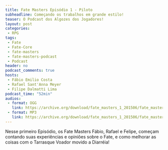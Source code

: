 ```yaml
---
title: Fate Masters Episódio 1 - Piloto
subheadline: Começando os trabalhos em grande estilo!
teaser: O Podcast dos Algozes dos Jogadores!
layout: post
categories:
 - RPG
tags:
 - Fate
 - Fate-Core
 - fate-masters
 - fate-masters-podcast
 - Podcast
header: no
podcast_comments: true 
hosts:
 - Fábio Emilio Costa
 - Rafael Sant'Anna Meyer
 - Filipe Dalmatti Lima
podcast_time: "52min"
audios:
 - format: OGG
   link: https://archive.org/download/fate_masters_1_201506/fate_masters_1.ogg
 - format: MP3
   link: https://archive.org/download/fate_masters_1_201506/fate_masters_1.mp3
---
```


Nesse primeiro Episódio, os Fate Masters Fábio, Rafael e Felipe, começam contando suas experiências e opiniões sobre o Fate, e como melhorar as coisas com o Tarrasque Voador movido a Diarréia!


